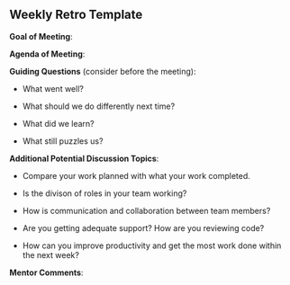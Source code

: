 ## Weekly Retro Template  

**Goal of Meeting**:

**Agenda of Meeting**:

**Guiding Questions** (consider before the meeting):

  *  What went well?

  *  What should we do differently next time?

  *  What did we learn?

  *  What still puzzles us?

**Additional Potential Discussion Topics**:

  *  Compare your work planned with what your work completed. 

  *  Is the divison of roles in your team working?

  *  How is communication and collaboration between team members?

  *  Are you getting adequate support? How are you reviewing code?

  *  How can you improve productivity and get the most work done within the next week?

**Mentor Comments**:
